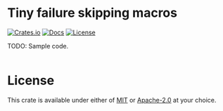 # Tiny failure skipping macros

[![Crates.io](https://img.shields.io/crates/v/tiny_bail.svg)](https://crates.io/crates/tiny_bail)
[![Docs](https://docs.rs/tiny_bail/badge.svg)](https://docs.rs/tiny_bail/latest/tiny_bail/)
[![License](https://img.shields.io/badge/license-MIT%2FApache-blue.svg)](https://github.com/benfrankel/tiny_bail)

TODO: Sample code.

```rust
```

# License

This crate is available under either of [MIT](LICENSE-MIT) or [Apache-2.0](LICENSE-Apache-2.0) at your choice.
